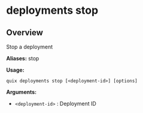 # deployments stop

## Overview

Stop a deployment

**Aliases:** stop

**Usage:**

```
quix deployments stop [<deployment-id>] [options]
```

**Arguments:**

- `<deployment-id>` : Deployment ID

